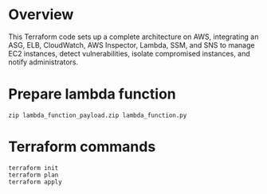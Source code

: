 # Overview
This Terraform code sets up a complete architecture on AWS, integrating an ASG, ELB, CloudWatch, AWS Inspector, Lambda, SSM, and SNS to manage EC2 instances, detect vulnerabilities, isolate compromised instances, and notify administrators.

# Prepare lambda function

``` 
zip lambda_function_payload.zip lambda_function.py
```
#  Terraform commands
```
terraform init
terraform plan
terraform apply

```
